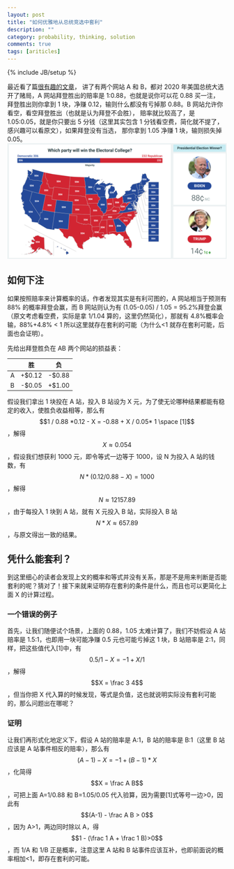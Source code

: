 ```yaml
---
layout: post
title: "如何优雅地从总统竞选中套利"
description: ""
category: probability, thinking, solution
comments: true
tags: [ariticles]
---
```


{% include JB/setup %}

最近看了篇[很有趣的文章](https://computersciencealgorithms.wordpress.com/2020/11/22/exploiting-arbitrage-opportunities-in-betting-markets/)，
讲了有两个网站 A 和 B，都对 2020 年美国总统大选开了赌局，A 网站拜登胜出的赔率是 1:0.88，也就是说你可以花 0.88 买一注，
拜登胜出则你拿到 1 块，净赚 0.12，输则什么都没有亏掉那 0.88。B 网站允许你看空，看空拜登胜出（也就是认为拜登不会胜），
赔率就比较高了，是 1.05:0.05，就是你只要出 5 分钱（这里其实包含 1 分钱看空费，简化就不提了，感兴趣可以看原文），如果拜登没有当选，
那你拿到 1.05 净赚 1 块，输则损失掉 0.05。
![image](/images/predictit-221120.png)<!--more-->

## 如何下注

如果按照赔率来计算概率的话，作者发现其实是有利可图的，A 网站相当于预测有 88% 的概率拜登会赢，而 B 网站则认为有 (1.05-0.05) / 1.05 = 95.2%拜登会赢（原文考虑看空费，实际是拿 1/1.04 算的，这里仍然简化），那就有 4.8%概率会输，88%+4.8% < 1 所以这里就存在套利的可能（为什么<1 就存在套利可能，后面也会证明）。

先给出拜登胜负在 AB 两个网站的损益表：

|     | 胜     | 负     |
| --- | ------ | ------ |
| A   | +$0.12 | -$0.88 |
| B   | -$0.05 | +$1.00 |

假设我们拿出 1 块投在 A 站，投入 B 站设为 X 元，为了使无论哪种结果都能有稳定的收入，使胜负收益相等，那么有$$1 / 0.88 *0.12 - X = -0.88 + X / 0.05* 1  \space [1]$$，解得$$X \approx 0.054$$，假设我们想获利 1000 元，即令等式一边等于 1000，设 N 为投入 A 站的钱数，有$$N*(0.12/0.88 - X)= 1000$$，解得$$N \approx 12157.89$$，由于每投入 1 块到 A 站，就有 X 元投入 B 站，实际投入 B 站$$N * X \approx657.89$$，与原文得出一致的结果。

## 凭什么能套利？

到这里细心的读者会发现上文的概率和等式并没有关系，那是不是用来判断是否能套利的呢？猜对了！接下来就来证明存在套利的条件是什么，而且也可以更简化上面 X 的计算过程。

### 一个错误的例子

首先，让我们随便试个场景，上面的 0.88，1.05 太难计算了，我们不妨假设 A 站赔率是 1.5:1，也即用一块可能净赚 0.5 元也可能亏掉这 1 块，B 站赔率是 2:1，同样，把这些值代入[1]中，有$$0.5/1 - X = -1 + X/1$$，解得$$X = \frac 3 4$$，但当你把 X 代入算的时候发现，等式是负值，这也就说明实际没有套利可能的，那么问题出在哪呢？

### 证明

让我们再形式化地定义下，假设 A 站的赔率是 A:1，B 站的赔率是 B:1（这里 B 站应该是 A 站事件相反的赔率），那么有$$(A-1) - X = -1 + (B-1)*X$$，化简得$$X = \frac A B$$，可把上面 A=1/0.88 和 B=1.05/0.05 代入验算，因为需要[1]式等号一边>0，因此有$$(A-1) - \frac A B > 0$$，因为 A>1，两边同时除以 A，得$$1 - (\frac 1 A + \frac 1 B)>0$$，而 1/A 和 1/B 正是概率，注意这里 A 站和 B 站事件应该互补，也即前面说的概率相加<1，即存在套利的可能。
